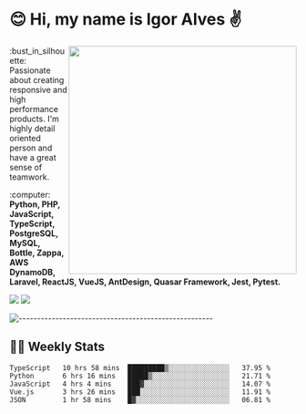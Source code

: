 # :blush: Hi, my name is Igor Alves :v:

<img src="https://github-readme-stats.vercel.app/api?username=iguit0&show_icons=true&count_private=true&theme=onedark" min-width="400px" max-width="400px" width="400px" align="right" />

<p align="left"> 
  :bust_in_silhouette: Passionate about creating responsive and high performance products.
  I'm highly detail oriented person and have a great sense of teamwork.
</p>

<p align="left">
  :computer: <strong>Python, PHP, JavaScript, TypeScript, PostgreSQL, MySQL, Bottle, Zappa, AWS DynamoDB, Laravel, ReactJS, VueJS, AntDesign, Quasar Framework, Jest, Pytest.</strong>
</p>

<p align="left">
  <a href="https://www.linkedin.com/in/igor-lucio-alves" target="_blank" rel="noopener noreferrer" alt="LinkedIn">
  <img src="https://img.shields.io/badge/LinkedIn-0077B5?style=for-the-badge&logo=linkedin&logoColor=white" /></a>

  <a href="https://t.me/iguit0" target="_blank" rel="noopener noreferrer" alt="Telegram">
  <img src="https://img.shields.io/badge/Telegram-2CA5E0?style=for-the-badge&logo=telegram&logoColor=white" /></a>
</p>

![-----------------------------------------------------](https://raw.githubusercontent.com/andreasbm/readme/master/assets/lines/aqua.png)

## :man_technologist: Weekly Stats
<!--START_SECTION:waka-->
```text
TypeScript   10 hrs 58 mins  █████████▒░░░░░░░░░░░░░░░   37.95 % 
Python       6 hrs 16 mins   █████▒░░░░░░░░░░░░░░░░░░░   21.71 % 
JavaScript   4 hrs 4 mins    ███▓░░░░░░░░░░░░░░░░░░░░░   14.07 % 
Vue.js       3 hrs 26 mins   ███░░░░░░░░░░░░░░░░░░░░░░   11.91 % 
JSON         1 hr 58 mins    █▓░░░░░░░░░░░░░░░░░░░░░░░   06.81 % 
```
<!--END_SECTION:waka-->
